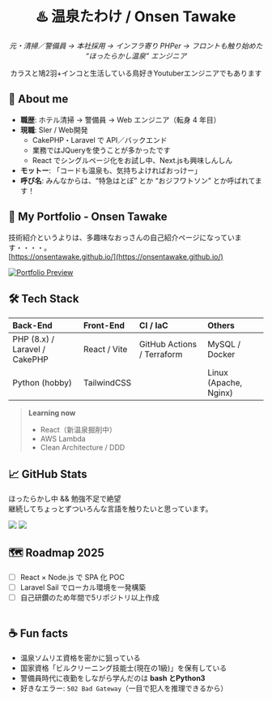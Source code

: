 <!-- プロフィールタイトル -->
<h1 align="center">♨️ 温泉たわけ / Onsen Tawake</h1>
<p align="center">
  <em>元・清掃／警備員 → 本社採用 → インフラ寄り PHPer → フロントも触り始めた “ほったらかし温泉” エンジニア</em>
</p>
<p align="center">
  カラスと鳩2羽+インコと生活している鳥好きYoutuberエンジニアでもあります
</p>

## 🔎 About me
- **職歴**: ホテル清掃 → 警備員 → Web エンジニア（転身 4 年目）
- **現職**: SIer / Web開発  
  - CakePHP・Laravel で API／バックエンド
  - 業務ではJQueryを使うことが多かったです
  - React でシングルページ化をお試し中、Next.jsも興味しんしん
- **モットー**: 「コードも温泉も、気持ちよければおっけー」
- **呼び名**: みんなからは、“特急はとぽ” とか “おジフワトソン” とか呼ばれてます！

## 👀 My Portfolio - Onsen Tawake  
技術紹介というよりは、多趣味なおっさんの自己紹介ページになっています・・・・。  
[https://onsentawake.github.io/](https://onsentawake.github.io/)  

[![Portfolio Preview](https://github.com/user-attachments/assets/b1c6ec46-e09c-4776-8396-5ca3f2b3ec9d)](https://onsentawake.github.io/)


## 🛠 Tech Stack
| Back-End | Front-End | CI / IaC | Others |
|:--|:--|:--|:--|
| PHP (8.x) / Laravel / CakePHP | React / Vite | GitHub Actions / Terraform | MySQL / Docker |
| Python (hobby) | TailwindCSS | | Linux (Apache, Nginx) |

> **Learning now**  
> - React（新温泉掘削中）  
> - AWS Lambda  
> - Clean Architecture / DDD


## 📈 GitHub Stats
ほったらかし中 && 勉強不足で絶望  
継続してちょっとずついろんな言語を触りたいと思っています。
<p align="left">
    <img src="https://github-readme-stats.vercel.app/api/top-langs/?username=onsentawake&layout=compact&title_color=f2aa4c&text_color=e0e0e0&bg_color=0f1117&border_color=444c56&icon_color=66d9ef&hide=Jupyter%20Notebook,CSS" />
 <img src="https://github-readme-stats.vercel.app/api?username=onsentawake&show_icons=true&title_color=f2aa4c&text_color=e0e0e0&icon_color=66d9ef&bg_color=0f1117&border_color=444c56" />
</p>

## 🗺️ Roadmap 2025
- [ ] React × Node.js で SPA 化 POC
- [ ] Laravel Sail でローカル環境を一発構築
- [ ] 自己研鑽のため年間で5リポジトリ以上作成  
&nbsp;

## ☕️ Fun facts
- 温泉ソムリエ資格を密かに狙っている
- 国家資格「ビルクリーニング技能士(現在の1級)」を保有している
- 警備員時代に夜勤をしながら学んだのは **bash とPython3**  
- 好きなエラー: `502 Bad Gateway`（一目で犯人を推理できるから）
